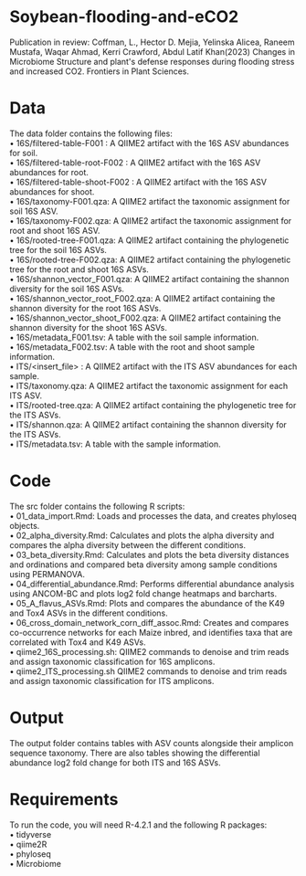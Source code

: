 # Soybean-flooding-and-eCO2
Publication in review: Coffman, L., Hector D. Mejia, Yelinska Alicea, Raneem Mustafa, Waqar Ahmad, Kerri Crawford, Abdul Latif Khan(2023) Changes in Microbiome Structure and plant's defense responses during flooding stress and increased CO2. Frontiers in Plant Sciences.

# Data 
The data folder contains the following files: \
• 16S/filtered-table-F001 : A QIIME2 artifact with the 16S ASV abundances for soil. \
• 16S/filtered-table-root-F002 : A QIIME2 artifact with the 16S ASV abundances for root. \
• 16S/filtered-table-shoot-F002 : A QIIME2 artifact with the 16S ASV abundances for shoot. \
• 16S/taxonomy-F001.qza: A QIIME2 artifact the taxonomic assignment for soil 16S ASV. \
• 16S/taxonomy-F002.qza: A QIIME2 artifact the taxonomic assignment for root and shoot 16S ASV. \
• 16S/rooted-tree-F001.qza: A QIIME2 artifact containing the phylogenetic tree for the soil 16S ASVs. \
• 16S/rooted-tree-F002.qza: A QIIME2 artifact containing the phylogenetic tree for the root and shoot 16S ASVs. \
• 16S/shannon_vector_F001.qza: A QIIME2 artifact containing the shannon diversity for the soil 16S ASVs. \
• 16S/shannon_vector_root_F002.qza: A QIIME2 artifact containing the shannon diversity for the root 16S ASVs. \
• 16S/shannon_vector_shoot_F002.qza: A QIIME2 artifact containing the shannon diversity for the shoot 16S ASVs. \
• 16S/metadata_F001.tsv: A table with the soil sample information. \
• 16S/metadata_F002.tsv: A table with the root and shoot sample information. \
• ITS/<insert_file> : A QIIME2 artifact with the ITS ASV abundances for each sample. \
• ITS/taxonomy.qza: A QIIME2 artifact the taxonomic assignment for each ITS ASV. \
• ITS/rooted-tree.qza: A QIIME2 artifact containing the phylogenetic tree for the ITS ASVs. \
• ITS/shannon.qza: A QIIME2 artifact containing the shannon diversity for the ITS ASVs. \
• ITS/metadata.tsv: A table with the sample information. 

# Code 
The src folder contains the following R scripts: \
• 01_data_import.Rmd: Loads and processes the data, and creates phyloseq objects. \
• 02_alpha_diversity.Rmd: Calculates and plots the alpha diversity and compares the alpha diversity between the different conditions. \
• 03_beta_diversity.Rmd: Calculates and plots the beta diversity distances and ordinations and compared beta diversity among sample conditions using PERMANOVA. \
• 04_differential_abundance.Rmd: Performs differential abundance analysis using ANCOM-BC and plots log2 fold change heatmaps and barcharts. \
• 05_A_flavus_ASVs.Rmd: Plots and compares the abundance of the K49 and Tox4 ASVs in the different conditions. \
• 06_cross_domain_network_corn_diff_assoc.Rmd: Creates and compares co-occurrence networks for each Maize inbred, and identifies taxa that are correlated with Tox4 and K49 ASVs. \
• qiime2_16S_processing.sh: QIIME2 commands to denoise and trim reads and assign taxonomic classification for 16S amplicons. \
• qiime2_ITS_processing.sh QIIME2 commands to denoise and trim reads and assign taxonomic classification for ITS amplicons. 

# Output 
The output folder contains tables with ASV counts alongside their amplicon sequence taxonomy. There are also tables showing the differential abundance log2 fold change for both ITS and 16S ASVs. 

# Requirements 
To run the code, you will need R-4.2.1 and the following R packages: \
• tidyverse \
• qiime2R \
• phyloseq \
• Microbiome 
